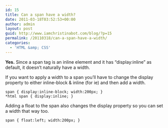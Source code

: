 ```yaml
---
id: 15
title: Can a span have a width?
date: 2011-03-18T03:52:53+00:00
author: admin
layout: post
guid: http://www.iamchristinabot.com/blog/?p=15
permalink: /20110318/can-a-span-have-a-width/
categories:
  - 'HTML &amp; CSS'
---
```

**Yes.** Since a span tag is an inline element and it has &#8220;display:inline&#8221; as default, it doesn&#8217;t naturally have a width.

If you want to apply a width to a span you&#8217;ll have to change the display property to either inline-block & inline (for ie) and then add a width.

    
    span { display:inline-block; width:200px; }
    *html span { display:inline; }
    
    

Adding a float to the span also changes the display property so you can set a width that way too.

    
    span { float:left; width:200px; }
